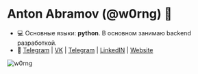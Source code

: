 <h1 align="left">Anton Abramov (@w0rng) 👋</h1>

- 💻 Основные языки: **python**. В основном занимаю backend разработкой.
- 🚀 <a href="https://t.me/w0rng" target="blank">Telegram</a> | <a href="https://vk.me/w0rng" target="blank">VK</a> | <a href="https://t.me/w0rng" target="blank">Telegram</a> | <a href="https://www.linkedin.com/in/w0rng/" target="blank">LinkedIN</a> | <a href="https://w0rng.ru" target="blank">Website</a>

<p>&nbsp;<img align="left" src="https://github-readme-stats.vercel.app/api?username=w0rng&show_icons=true&hide_title=true" alt="w0rng" /></p>
